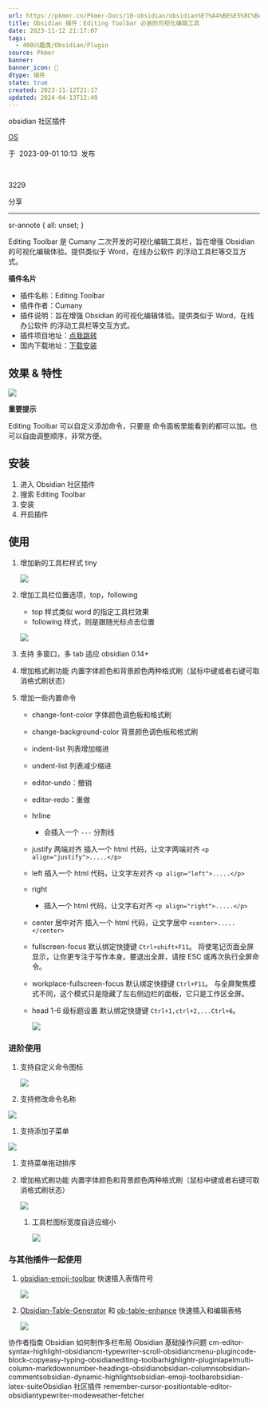 ```yaml
---
url: https://pkmer.cn/Pkmer-Docs/10-obsidian/obsidian%E7%A4%BE%E5%8C%BA%E6%8F%92%E4%BB%B6/editing-toolbar/
title: Obsidian 插件：Editing Toolbar 必装的可视化编辑工具
date: 2023-11-12 21:17:07
tags:
  - 400兴趣类/Obsidian/Plugin
source: Pkmer
banner: 
banner_icon: 🔖
dtype: 插件
state: true
created: 2023-11-12T21:17
updated: 2024-04-13T12:49
---
```

<div class="menu-toggle"> <SidebarToggle client:idle ></SidebarToggle> </div>

obsidian 社区插件

[OS](https://pkmer.cn/authors/os)

于  2023-09-01 10:13  发布

 

3229

分享

* * *

sr-annote { all: unset; }

Editing Toolbar 是 Cumany 二次开发的可视化编辑工具栏，旨在增强 Obsidian 的可视化编辑体验。提供类似于 Word，在线办公软件 的浮动工具栏等交互方式。

**插件名片**

*   插件名称：Editing Toolbar
*   插件作者：Cumany
*   插件说明：旨在增强 Obsidian 的可视化编辑体验。提供类似于 Word，在线办公软件 的浮动工具栏等交互方式。
*   插件项目地址：[点我跳转](https://github.com/cumany/obsidian-editing-toolbar)
*   国内下载地址：[下载安装](https://pkmer.cn/products/plugin/pluginMarket/?editing-toolbar)

## 效果 & 特性

![](https://cdn.pkmer.cn/images/8dcebbf3dbf5d43541cacc63301ae1a8_MD5.gif!pkmer)

**重要提示**

Editing Toolbar 可以自定义添加命令，只要是 命令面板里能看到的都可以加。也可以自由调整顺序，非常方便。

## 安装

1.  进入 Obsidian 社区插件
2.  搜索 Editing Toolbar
3.  安装
4.  开启插件

## 使用

1.  增加新的工具栏样式 tiny
    
    ![](https://cdn.pkmer.cn/images/6c7222e15b6962cc554077c737db26c4_MD5.png!pkmer)
    
2.  增加工具栏位置选项，top，following
    
    *   top 样式类似 word 的指定工具栏效果
    *   following 样式，则是跟随光标点击位置
    
    ![](https://cdn.pkmer.cn/images/ee396b67b8834eb107c53c27100bd31d_MD5.png!pkmer)
    
3.  支持 多窗口，多 tab 适应 obsidian 0.14+
    
4.  增加格式刷功能 内置字体颜色和背景颜色两种格式刷（鼠标中键或者右键可取消格式刷状态）
    
5.  增加一些内置命令
    
    *   change-font-color 字体颜色调色板和格式刷
    *   change-background-color 背景颜色调色板和格式刷
    *   indent-list 列表增加缩进
    *   undent-list 列表减少缩进
    *   editor-undo：撤销
    *   editor-redo：重做
    *   hrline
        *   会插入一个 `---` 分割线
    *   justify 两端对齐 插入一个 html 代码，让文字两端对齐 `<p align="justify">.....</p>`
    *   left 插入一个 html 代码，让文字左对齐 `<p align="left">.....</p>`
    *   right
        *   插入一个 html 代码，让文字右对齐 `<p align="right">.....</p>`
    *   center 居中对齐 插入一个 html 代码，让文字居中 `<center>.....</center>`
    *   fullscreen-focus 默认绑定快捷键 `Ctrl+shift+F11`。 将使笔记页面全屏显示，让你更专注于写作本身。要退出全屏，请按 ESC 或再次执行全屏命令。
    *   workplace-fullscreen-focus 默认绑定快捷键 `Ctrl+F11`。 与全屏聚焦模式不同，这个模式只是隐藏了左右侧边栏的面板，它只是工作区全屏。
    *   head 1-6 级标题设置 默认绑定快捷键 `Ctrl+1,ctrl+2,...Ctrl+6`。
        
        ![](https://cdn.pkmer.cn/images/0d9a9a1c49d9d2b61ea4e17c400766e3_MD5.png!pkmer)
        

### 进阶使用

1.  支持自定义命令图标
    
    ![](https://cdn.pkmer.cn/images/02dbf5b6ba9ecf5b170766f390f3f0a5_MD5.gif!pkmer)
    
2.  支持修改命令名称
    

![](https://cdn.pkmer.cn/images/48b368f52a8494689040e851a77bad09_MD5.gif!pkmer)

1.  支持添加子菜单

![](https://cdn.pkmer.cn/images/ee9a0674177f5467ccaa9888fe3227e4_MD5.gif!pkmer)

1.  支持菜单拖动排序
    
2.  增加格式刷功能 内置字体颜色和背景颜色两种格式刷（鼠标中键或者右键可取消格式刷状态）
    
    ![](https://cdn.pkmer.cn/images/043688f59a5fa25d87f3d6bfa1c60de9_MD5.gif!pkmer)
    
    1.  工具栏图标宽度自适应缩小
        
        ![](https://ghproxy.com/https://raw.githubusercontent.com/cumany/cumany/main/pic/202209072157728.gif)
        

### 与其他插件一起使用

1.  [obsidian-emoji-toolbar](https://pkmer.cn/Pkmer-Docs/10-obsidian/obsidian%E7%A4%BE%E5%8C%BA%E6%8F%92%E4%BB%B6/obsidian-emoji-toolbar) 快速插入表情符号
    
    ![](https://ghproxy.com/https://raw.githubusercontent.com/cumany/cumany/main/pic/202209092001600.gif)
    
2.  [Obsidian-Table-Generator](https://github.com/Quorafind/Obsidian-Table-Generator/) 和 [ob-table-enhance](https://github.com/Stardusten/ob-table-enhancer) 快速插入和编辑表格
    
    ![](https://ghproxy.com/https://raw.githubusercontent.com/cumany/cumany/main/pic/202209092008571.gif)
    

协作者指南 Obsidian 如何制作多栏布局 Obsidian 基础操作问题 cm-editor-syntax-highlight-obsidiancm-typewriter-scroll-obsidiancmenu-plugincode-block-copyeasy-typing-obsidianediting-toolbarhighlightr-pluginlapelmulti-column-markdownnumber-headings-obsidianobsidian-columnsobsidian-commentsobsidian-dynamic-highlightsobsidian-emoji-toolbarobsidian-latex-suiteObsidian 社区插件 remember-cursor-positiontable-editor-obsidiantypewriter-modeweather-fetcher